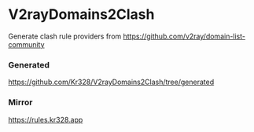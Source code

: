 # V2rayDomains2Clash

Generate clash rule providers from https://github.com/v2ray/domain-list-community

### Generated

https://github.com/Kr328/V2rayDomains2Clash/tree/generated

### Mirror

https://rules.kr328.app
